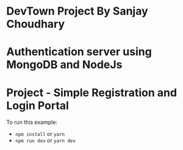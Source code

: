 # DevTown Project By Sanjay Choudhary
# Authentication server using MongoDB and NodeJs
# Project - Simple Registration and Login Portal

To run this example:

- `npm install` or `yarn`
- `npm run dev` or `yarn dev`

